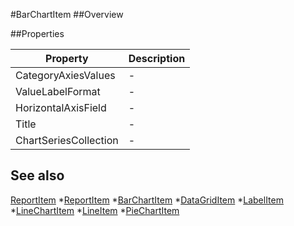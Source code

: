 #BarChartItem
##Overview



##Properties
<table class="table table-condensed table-bordered">
    <thead>
<tr>
<th>Property</th>
<th>Description</th>
</tr>
</thead>
<tbody>
<tr><td>CategoryAxiesValues</td><td> - </td></tr>
<tr><td>ValueLabelFormat</td><td> - </td></tr>
<tr><td>HorizontalAxisField</td><td> - </td></tr>
<tr><td>Title</td><td> - </td></tr>
<tr><td>ChartSeriesCollection</td><td> - </td></tr>
</tbody></table>



## See also

[ReportItem](ReportItem.html)
*[ReportItem](ReportItem.html)
*[BarChartItem](BarChartItem.html)
*[DataGridItem](DataGridItem.html)
*[LabelItem](LabelItem.html)
*[LineChartItem](LineChartItem.html)
*[LineItem](LineItem.html)
*[PieChartItem](PieChartItem.html)